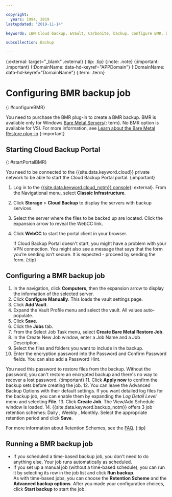 ```yaml
---

copyright:
  years: 1994, 2019
lastupdated: "2019-11-14"

keywords: IBM Cloud backup, EVault, Carbonite, backup, configure BMR, bmr plug-in, bmr plugin, configuration

subcollection: Backup

---
```

{:external: target="_blank" .external}
{:tip: .tip}
{:note: .note}
{:important: .important}
{:DomainName: data-hd-keyref="APPDomain"}
{:DomainName: data-hd-keyref="DomainName"}
{:term: .term}

# Configuring BMR backup job
{: #configureBMR}

You need to purchase the BMR plug-in to create a BMR backup. BMR is available only for Windows [Bare Metal Servers](#x6778472){: term}. No BMR option is available for VSI. For more information, see [Learn about the Bare Metal Restore plug-in](/docs/infrastructure/Backup?topic=Backup-BMRplugin#BMRplugin)
{:important}

## Starting Cloud Backup Portal
{: #startPortalBMR}

You need to be connected to the {{site.data.keyword.cloud}} private network to be able to start the Cloud Backup Portal portal.
{:important}

1. Log in to the [{{site.data.keyword.cloud_notm}} console](https://{DomainName}){: external}. From the Navigational menu, select **Classic Infrastructure**.
2. Click **Storage** > **Cloud Backup** to display the servers with backup services.
3. Select the server where the files to be backed up are located. Click the expansion arrow to reveal the WebCC link.
4. Click **WebCC** to start the portal client in your browser.

   If Cloud Backup Portal doesn't start, you might have a problem with your VPN connection. You might also see a message that says that the form you’re sending isn’t secure. It is expected - proceed by sending the form.
   {:tip}

## Configuring a BMR backup job

1. In the navigation, click **Computers**, then the expansion arrow to display the information of the selected server.
2. Click **Configure Manually**. This loads the vault settings page.
3. Click **Add Vault**.
4. Expand the Vault Profile menu and select the vault. All values auto-populate.
5. Click **Save**.
6. Click the **Jobs** tab.
7. From the Select Job Task menu, select **Create Bare Metal Restore Job**.
8. In the Create New Job window, enter a Job Name and a Job Description.
9. Select the files and folders you want to include in the backup.
10. Enter the encryption password into the Password and Confirm Password fields. You can also add a Password Hint.

  You need this password to restore files from the backup. Without the password, you can't restore an encrypted backup and there's no way to recover a lost password.
  {:important}
11. Click **Apply now** to confirm the backup sets before creating the job.
12. You can leave the Advanced Backup Options with their default settings. If you want detailed log files for the backup job, you can enable them by expanding the *Log Detail Level* menu and selecting **File**.
13. Click **Create Job**. The View/Add Schedule window is loaded.
14. {{site.data.keyword.backup_notm}} offers 3 job retention schemes: Daily , Weekly , Monthly. Select the appropriate retention period and click **Save**.

   For more information about Retention Schemes, see the [FAQ](/docs/infrastructure/Backup?topic=Backup-faqs#faqs).
   {:tip}


## Running a BMR backup job

  - If you scheduled a time-based backup job, you don't need to do anything else. Your job runs automatically as scheduled.
  - If you set up a manual job (without a time-based schedule), you can run it by selecting its row in the job list and click **Run backup**. <br/> As with time-based jobs, you can choose the **Retention Scheme** and the **Advanced backup options**. After you made your configuration choices, click **Start backup** to start the job.
